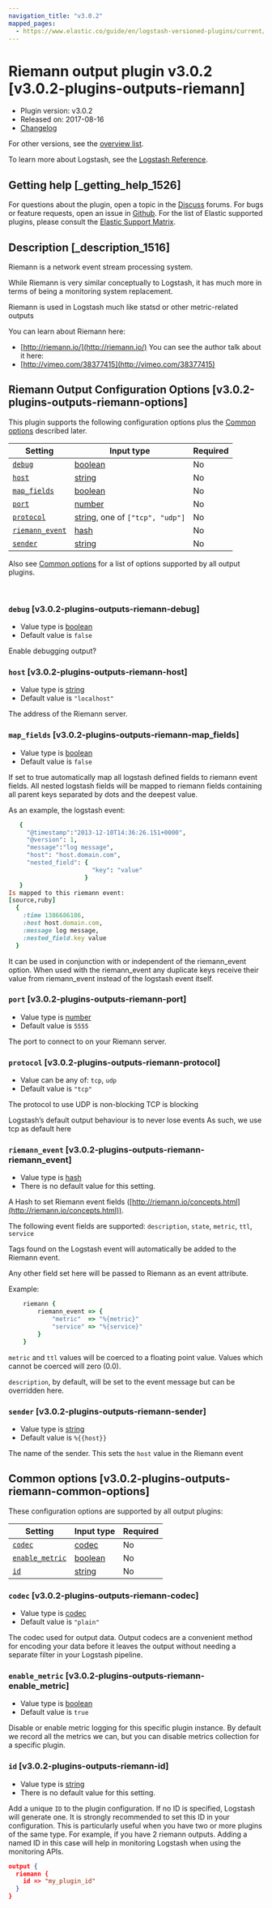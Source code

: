 ```yaml
---
navigation_title: "v3.0.2"
mapped_pages:
  - https://www.elastic.co/guide/en/logstash-versioned-plugins/current/v3.0.2-plugins-outputs-riemann.html
---
```


# Riemann output plugin v3.0.2 [v3.0.2-plugins-outputs-riemann]


* Plugin version: v3.0.2
* Released on: 2017-08-16
* [Changelog](https://github.com/logstash-plugins/logstash-output-riemann/blob/v3.0.2/CHANGELOG.md)

For other versions, see the [overview list](output-riemann-index.md).

To learn more about Logstash, see the [Logstash Reference](logstash://reference/index.md).

## Getting help [_getting_help_1526]

For questions about the plugin, open a topic in the [Discuss](http://discuss.elastic.co) forums. For bugs or feature requests, open an issue in [Github](https://github.com/logstash-plugins/logstash-output-riemann). For the list of Elastic supported plugins, please consult the [Elastic Support Matrix](https://www.elastic.co/support/matrix#matrix_logstash_plugins).


## Description [_description_1516]

Riemann is a network event stream processing system.

While Riemann is very similar conceptually to Logstash, it has much more in terms of being a monitoring system replacement.

Riemann is used in Logstash much like statsd or other metric-related outputs

You can learn about Riemann here:

* [http://riemann.io/](http://riemann.io/) You can see the author talk about it here:
* [http://vimeo.com/38377415](http://vimeo.com/38377415)


## Riemann Output Configuration Options [v3.0.2-plugins-outputs-riemann-options]

This plugin supports the following configuration options plus the [Common options](v3-0-2-plugins-outputs-riemann.md#v3.0.2-plugins-outputs-riemann-common-options) described later.

| Setting | Input type | Required |
| --- | --- | --- |
| [`debug`](v3-0-2-plugins-outputs-riemann.md#v3.0.2-plugins-outputs-riemann-debug) | [boolean](logstash://reference/configuration-file-structure.md#boolean) | No |
| [`host`](v3-0-2-plugins-outputs-riemann.md#v3.0.2-plugins-outputs-riemann-host) | [string](logstash://reference/configuration-file-structure.md#string) | No |
| [`map_fields`](v3-0-2-plugins-outputs-riemann.md#v3.0.2-plugins-outputs-riemann-map_fields) | [boolean](logstash://reference/configuration-file-structure.md#boolean) | No |
| [`port`](v3-0-2-plugins-outputs-riemann.md#v3.0.2-plugins-outputs-riemann-port) | [number](logstash://reference/configuration-file-structure.md#number) | No |
| [`protocol`](v3-0-2-plugins-outputs-riemann.md#v3.0.2-plugins-outputs-riemann-protocol) | [string](logstash://reference/configuration-file-structure.md#string), one of `["tcp", "udp"]` | No |
| [`riemann_event`](v3-0-2-plugins-outputs-riemann.md#v3.0.2-plugins-outputs-riemann-riemann_event) | [hash](logstash://reference/configuration-file-structure.md#hash) | No |
| [`sender`](v3-0-2-plugins-outputs-riemann.md#v3.0.2-plugins-outputs-riemann-sender) | [string](logstash://reference/configuration-file-structure.md#string) | No |

Also see [Common options](v3-0-2-plugins-outputs-riemann.md#v3.0.2-plugins-outputs-riemann-common-options) for a list of options supported by all output plugins.

 

### `debug` [v3.0.2-plugins-outputs-riemann-debug]

* Value type is [boolean](logstash://reference/configuration-file-structure.md#boolean)
* Default value is `false`

Enable debugging output?


### `host` [v3.0.2-plugins-outputs-riemann-host]

* Value type is [string](logstash://reference/configuration-file-structure.md#string)
* Default value is `"localhost"`

The address of the Riemann server.


### `map_fields` [v3.0.2-plugins-outputs-riemann-map_fields]

* Value type is [boolean](logstash://reference/configuration-file-structure.md#boolean)
* Default value is `false`

If set to true automatically map all logstash defined fields to riemann event fields. All nested logstash fields will be mapped to riemann fields containing all parent keys separated by dots and the deepest value.

As an example, the logstash event:

```ruby
   {
     "@timestamp":"2013-12-10T14:36:26.151+0000",
     "@version": 1,
     "message":"log message",
     "host": "host.domain.com",
     "nested_field": {
                       "key": "value"
                     }
   }
Is mapped to this riemann event:
[source,ruby]
  {
    :time 1386686186,
    :host host.domain.com,
    :message log message,
    :nested_field.key value
  }
```

It can be used in conjunction with or independent of the riemann_event option. When used with the riemann_event any duplicate keys receive their value from riemann_event instead of the logstash event itself.


### `port` [v3.0.2-plugins-outputs-riemann-port]

* Value type is [number](logstash://reference/configuration-file-structure.md#number)
* Default value is `5555`

The port to connect to on your Riemann server.


### `protocol` [v3.0.2-plugins-outputs-riemann-protocol]

* Value can be any of: `tcp`, `udp`
* Default value is `"tcp"`

The protocol to use UDP is non-blocking TCP is blocking

Logstash’s default output behaviour is to never lose events As such, we use tcp as default here


### `riemann_event` [v3.0.2-plugins-outputs-riemann-riemann_event]

* Value type is [hash](logstash://reference/configuration-file-structure.md#hash)
* There is no default value for this setting.

A Hash to set Riemann event fields ([http://riemann.io/concepts.html](http://riemann.io/concepts.html)).

The following event fields are supported: `description`, `state`, `metric`, `ttl`, `service`

Tags found on the Logstash event will automatically be added to the Riemann event.

Any other field set here will be passed to Riemann as an event attribute.

Example:

```ruby
    riemann {
        riemann_event => {
            "metric"  => "%{metric}"
            "service" => "%{service}"
        }
    }
```

`metric` and `ttl` values will be coerced to a floating point value. Values which cannot be coerced will zero (0.0).

`description`, by default, will be set to the event message but can be overridden here.


### `sender` [v3.0.2-plugins-outputs-riemann-sender]

* Value type is [string](logstash://reference/configuration-file-structure.md#string)
* Default value is `%{{host}}`

The name of the sender. This sets the `host` value in the Riemann event



## Common options [v3.0.2-plugins-outputs-riemann-common-options]

These configuration options are supported by all output plugins:

| Setting | Input type | Required |
| --- | --- | --- |
| [`codec`](v3-0-2-plugins-outputs-riemann.md#v3.0.2-plugins-outputs-riemann-codec) | [codec](logstash://reference/configuration-file-structure.md#codec) | No |
| [`enable_metric`](v3-0-2-plugins-outputs-riemann.md#v3.0.2-plugins-outputs-riemann-enable_metric) | [boolean](logstash://reference/configuration-file-structure.md#boolean) | No |
| [`id`](v3-0-2-plugins-outputs-riemann.md#v3.0.2-plugins-outputs-riemann-id) | [string](logstash://reference/configuration-file-structure.md#string) | No |

### `codec` [v3.0.2-plugins-outputs-riemann-codec]

* Value type is [codec](logstash://reference/configuration-file-structure.md#codec)
* Default value is `"plain"`

The codec used for output data. Output codecs are a convenient method for encoding your data before it leaves the output without needing a separate filter in your Logstash pipeline.


### `enable_metric` [v3.0.2-plugins-outputs-riemann-enable_metric]

* Value type is [boolean](logstash://reference/configuration-file-structure.md#boolean)
* Default value is `true`

Disable or enable metric logging for this specific plugin instance. By default we record all the metrics we can, but you can disable metrics collection for a specific plugin.


### `id` [v3.0.2-plugins-outputs-riemann-id]

* Value type is [string](logstash://reference/configuration-file-structure.md#string)
* There is no default value for this setting.

Add a unique `ID` to the plugin configuration. If no ID is specified, Logstash will generate one. It is strongly recommended to set this ID in your configuration. This is particularly useful when you have two or more plugins of the same type. For example, if you have 2 riemann outputs. Adding a named ID in this case will help in monitoring Logstash when using the monitoring APIs.

```json
output {
  riemann {
    id => "my_plugin_id"
  }
}
```



